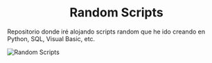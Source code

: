 <h1 align="center"> Random Scripts </h1>
Repositorio donde iré alojando scripts random que he ido creando en Python, SQL, Visual Basic, etc.

![Random Scripts](https://github.com/Cris-Neumann/Random-scripts/assets/99703152/54f459a3-aa64-4713-bc47-83a48cbc4542)
